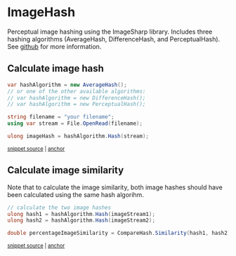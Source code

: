 # ImageHash

Perceptual image hashing using the ImageSharp library. Includes three hashing algorithms (AverageHash, DifferenceHash, and PerceptualHash).
See [github](https://www.github.com/coenm/ImageHash/) for more information.

## Calculate image hash

<!-- snippet: CalculateImageHash -->
<a id='snippet-calculateimagehash'></a>
```cs
var hashAlgorithm = new AverageHash();
// or one of the other available algorithms:
// var hashAlgorithm = new DifferenceHash();
// var hashAlgorithm = new PerceptualHash();

string filename = "your filename";
using var stream = File.OpenRead(filename);

ulong imageHash = hashAlgorithm.Hash(stream);
```
<sup><a href='/tests/ImageHash.Test/Examples.cs#L14-L26' title='Snippet source file'>snippet source</a> | <a href='#snippet-calculateimagehash' title='Start of snippet'>anchor</a></sup>
<!-- endSnippet -->

## Calculate image similarity
Note that to calculate the image similarity, both image hashes should have been calculated using the same hash algorihm.

<!-- snippet: CalculateSimilarity -->
<a id='snippet-calculatesimilarity'></a>
```cs
// calculate the two image hashes
ulong hash1 = hashAlgorithm.Hash(imageStream1);
ulong hash2 = hashAlgorithm.Hash(imageStream2);

double percentageImageSimilarity = CompareHash.Similarity(hash1, hash2);
```
<sup><a href='/tests/ImageHash.Test/Examples.cs#L35-L43' title='Snippet source file'>snippet source</a> | <a href='#snippet-calculatesimilarity' title='Start of snippet'>anchor</a></sup>
<!-- endSnippet -->
